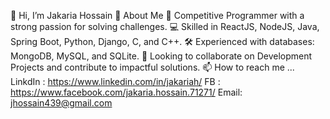 👋 Hi, I’m Jakaria Hossain
  🚀 About Me
  🎯 Competitive Programmer with a strong passion for solving challenges.
  💻 Skilled in ReactJS, NodeJS, Java, Spring Boot, Python, Django, C, and C++.
  🛠️ Experienced with databases: MongoDB, MySQL, and SQLite.
  🤝 Looking to collaborate on Development Projects and contribute to impactful solutions.
  📫 How to reach me ...
LinkdIn : https://www.linkedin.com/in/jakariah/
FB : https://www.facebook.com/jakaria.hossain.71271/
Email: jhossain439@gmail.com

<!---
jakaria98/jakaria98 is a ✨ special ✨ repository because its `README.md` (this file) appears on your GitHub profile.
You can click the Preview link to take a look at your changes.
--->
